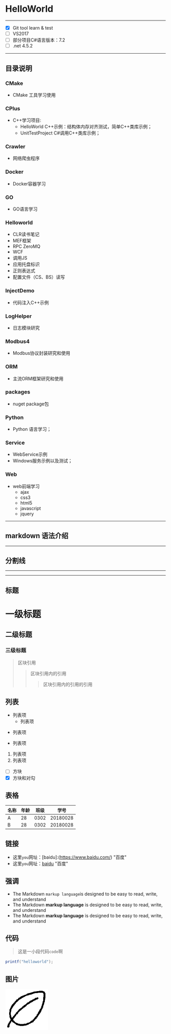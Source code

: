 # HelloWorld

***

- [x] Git tool learn & test
- [ ] VS2017
- [ ] 部分项目C#语言版本：7.2
- [ ] .net 4.5.2

***

## 目录说明

### CMake

- CMake 工具学习使用

### CPlus

- C++学习项目:
  - HelloWorld C++示例：结构体内存对齐测试，简单C++类库示例；
  - UnitTestProject C#调用C++类库示例；

### Crawler

- 网络爬虫程序

### Docker

- Docker容器学习

### GO

- GO语言学习

### Helloworld

- CLR读书笔记
- MEF框架
- RPC ZeroMQ
- WCF
- 调用JS
- 应用托盘标识
- 正则表达式
- 配置文件（CS、BS）读写

### InjectDemo

- 代码注入C++示例

### LogHelper

- 日志模块研究

### Modbus4

- Modbus协议封装研究和使用

### ORM

- 主流ORM框架研究和使用

### packages

- nuget package包

### Python

- Python 语言学习；

### Service

- WebService示例
- Windows服务示例以及测试；

### Web

- web前端学习
  - ajax
  - css3
  - html5
  - javascript
  - jquery

***

## markdown 语法介绍

***

## 分割线

***
___

## 标题
# 一级标题
## 二级标题
### 三级标题
> 区块引用
>> 区块引用内的引用
>>> 区块引用内的引用的引用

## 列表

* 列表项
  * 列表项
- 列表项
+ 列表项
1. 列表项
2. 列表项
- [ ] 方块
- [x] 方块和对勾

## 表格

| 名称 | 年龄 | 班级 | 学号     |
| ---- | ---- | ---- | -------- |
| A    | 28   | 0302 | 20180028 |
| B    | 28   | 0302 | 20180028 |

## 链接

- 这里`you`网址：[baidu]:(https://www.baidu.com/) "百度"
- 这里`you`网址：[baidu](https://www.baidu.com/) "百度"

## 强调

- The Markdown `markup language`is designed to be easy to read, write, and understand
- The Markdown **markup language** is designed to be easy to read, write, and understand
- The Markdown __markup language__ is designed to be easy to read, write, and understand

## 代码

> 这是一小段代码`code`啊

```C#
printf("helloworld");
```

## 图片
![代替文字](/leaf.png)
